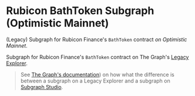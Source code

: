 # Rubicon BathToken Subgraph (Optimistic Mainnet)

(Legacy) Subgraph for Rubicon Finance's `BathToken` contract _on Optimistic Mainnet_.

Subgraph for Rubicon Finance's `BathToken` contract on The Graph's [Legacy Explorer](https://thegraph.com/legacy-explorer).

> See [The Graph's documentation](https://thegraph.com/docs/developer/create-subgraph-hosted)) on how what the difference is between a subgraph on a Legacy Explorer and a subgraph on [Subgraph Studio](https://thegraph.com/studio).
